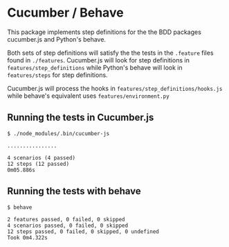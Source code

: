 # Cucumber / Behave

This package implements step definitions for the the BDD packages cucumber.js and Python's behave.

Both sets of step definitions will satisfy the the tests in the `.feature` files found in `./features`.
Cucumber.js will look for step definitions in `features/step_definitions` while Python's behave will look in `features/steps` for step definitions.

Cucumber.js will process the hooks in `features/step_definitions/hooks.js` while behave's equivalent uses `features/environment.py`

## Running the tests in Cucumber.js

```
$ ./node_modules/.bin/cucumber-js
```

```
................

4 scenarios (4 passed)
12 steps (12 passed)
0m05.886s
```


## Running the tests with behave

```
$ behave
```

```
2 features passed, 0 failed, 0 skipped
4 scenarios passed, 0 failed, 0 skipped
12 steps passed, 0 failed, 0 skipped, 0 undefined
Took 0m4.322s
```